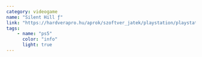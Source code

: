 ```yaml
---
category: videogame
name: "Silent Hill ƒ"
link: "https://hardverapro.hu/aprok/szoftver_jatek/playstation/playstation_5/jatekok/keres.php?stext=silent+hill+f&stcid_text=&stcid=&stmid_text=&stmid=&minprice=&maxprice=&cmpid_text=&cmpid=&usrid_text=&usrid=&__buying=1&__buying=0&stext_none=&__brandnew=1&__brandnew=0"
tags: 
    - name: "ps5"
      color: "info"
      light: true
---
```


